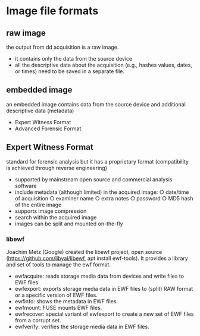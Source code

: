 # Image file formats

## raw image

the output from dd acquisition is a raw image.

- it contains only the data from the source device
- all the descriptive data about the acquisition (e.g., hashes values, dates, or times) need to be saved in a separate file.

## embedded image

an embedded image contains data from the source device and additional descriptive data (metadata)

- Expert Witness Format
- Advanced Forensic Format

## Expert Witness Format

standard for forensic analysis but it has a proprietary format (compatibility is achieved through reverse engineering)

- supported by mainstream open source and commercial analysis software
- include metadata (although limited) in the acquired image:
○ date/time of acquisition
○ examiner name
○ extra notes
○ password
○ MD5 hash of the entire image
- supports image compression
- search within the acquired image
- images can be split and mounted on-the-fly

### libewf

Joachim Metz (Google) created the libewf project, open source (https://github.com/libyal/libewf, apt
install ewf-tools). It provides a library and set of tools to manage the ewf format.

- ewfacquire: reads storage media data from devices and write files to EWF files.
- ewfexport: exports storage media data in EWF files to (split) RAW format or a specific version of EWF files.
- ewfinfo: shows the metadata in EWF files.
- ewfmount: FUSE mounts EWF files.
- ewfrecover: special variant of ewfexport to create a new set of EWF files from a corrupt set.
- ewfverify: verifies the storage media data in EWF files.
